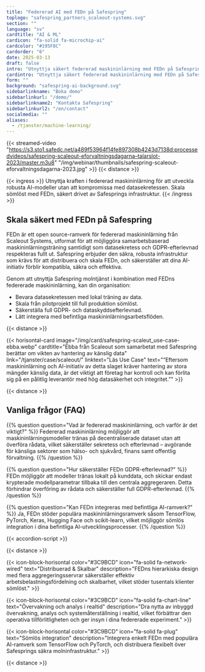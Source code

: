 ```yaml
---
title: "Federerad AI med FEDn på Safespring"
toplogo: "safespring_partners_scaleout-systems.svg"
section: ""
language: "sv"
cardtitle: "AI & ML"
cardicon: "fa-solid fa-microchip-ai"
cardcolor: "#195F8C"
cardorder: "6"
date: 2025-03-13
draft: false
intro: "Utnyttja säkert federerad maskininlärning med FEDn på Safesprings GDPR-kompatibla molninfrastruktur."
cardintro: "Utnyttja säkert federerad maskininlärning med FEDn på Safespring"
form: ""
background: "safespring-ai-background.svg"
sidebarlinkname: "Boka demo"
sidebarlinkurl: "/demo/"
sidebarlinkname2: "Kontakta Safespring"
sidebarlinkurl2: "/en/contact"
socialmedia: ""
aliases:
  - /tjanster/machine-learning/
---
```


{{< streamed-video "https://s3.sto1.safedc.net/a489f53964f14fe897308b4243d7138d:processedvideos/safespring-scaleout-eforvaltningsdagarna–talarslot-2023/master.m3u8" "/img/webinar/thumbnails/safespring-scaleout-eforvaltningsdagarna-2023.jpg" >}}
{{< distance >}}

{{< ingress >}}
Utnyttja kraften i federerad maskininlärning för att utveckla robusta AI-modeller utan att kompromissa med datasekretessen. Skala sömlöst med FEDn, säkert drivet av Safesprings infrastruktur.
{{< /ingress >}}

## Skala säkert med FEDn på Safespring

FEDn är ett open source-ramverk för federerad maskininlärning från Scaleout Systems, utformat för att möjliggöra samarbetsbaserad maskininlärningsträning samtidigt som datasekretess och GDPR-efterlevnad respekteras fullt ut. Safespring erbjuder den säkra, robusta infrastruktur som krävs för att distribuera och skala FEDn, och säkerställer att dina AI-initiativ förblir kompatibla, säkra och effektiva.

Genom att utnyttja Safespring molntjänst i kombination med FEDns federerade maskininlärning, kan din organisation:

- Bevara datasekretessen med lokal träning av data.
- Skala från pilotprojekt till full produktion sömlöst.
- Säkerställa full GDPR- och dataskyddsefterlevnad.
- Lätt integrera med befintliga maskininlärningsarbetsflöden.

{{< distance >}}

{{< horisontal-card
image="/img/card/safespring-scaleut_use-case-ebba.webp"
cardtitle="Ebba från Scaleout som samarbetat med Safespring berättar om vikten av hantering av känslig data"
link="/tjanster/case/scaleout/"
linktext="Läs Use Case"
text="“Eftersom maskininlärning och AI-initiativ av detta slaget kräver hantering av stora mängder känslig data, är det viktigt att företag har kontroll och kan förlita sig på en pålitlig leverantör med hög datasäkerhet och integritet.”" >}}

{{< distance >}}

## Vanliga frågor (FAQ)

{{% question question="Vad är federerad maskininlärning, och varför är det viktigt?" %}}
Federerad maskininlärning möjliggör att maskininlärningsmodeller tränas på decentraliserade dataset utan att överföra rådata, vilket säkerställer sekretess och efterlevnad – avgörande för känsliga sektorer som hälso- och sjukvård, finans samt offentlig förvaltning.
{{% /question %}}

{{% question question="Hur säkerställer FEDn GDPR-efterlevnad?" %}}
FEDn möjliggör att modeller tränas lokalt på kunddata, och skickar endast krypterade modellparametrar tillbaka till den centrala aggregeraren. Detta förhindrar överföring av rådata och säkerställer full GDPR-efterlevnad.
{{% /question %}}

{{% question question="Kan FEDn integreras med befintliga AI-ramverk?" %}}
Ja, FEDn stöder populära maskininlärningsramverk såsom TensorFlow, PyTorch, Keras, Hugging Face och scikit-learn, vilket möjliggör sömlös integration i dina befintliga AI-utvecklingsprocesser.
{{% /question %}}

{{< accordion-script >}}

{{< distance >}}

{{< icon-block-horisontal color="#3C9BCD" icon="fa-solid fa-network-wired" text="Distribuerad & Skalbar" description="FEDns hierarkiska design med flera aggregeringsservrar säkerställer effektiv arbetsbelastningsfördelning och skalbarhet, vilket stöder tusentals klienter sömlöst." >}}

{{< icon-block-horisontal color="#3C9BCD" icon="fa-solid fa-chart-line" text="Övervakning och analys i realtid" description="Dra nytta av inbyggd övervakning, analys och systemåterställning i realtid, vilket förbättrar den operativa tillförlitligheten och ger insyn i dina federerade experiment." >}}

{{< icon-block-horisontal color="#3C9BCD" icon="fa-solid fa-plug" text="Sömlös integration" description="Integrera enkelt FEDn med populära AI-ramverk som TensorFlow och PyTorch, och distribuera flexibelt över Safesprings säkra molninfrastruktur." >}}

{{< distance >}}
